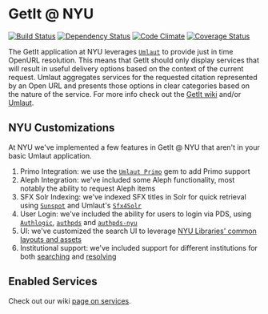 # GetIt @ NYU

[![Build Status](https://travis-ci.org/NYULibraries/getit.png?branch=master)](https://travis-ci.org/NYULibraries/getit)
[![Dependency Status](https://gemnasium.com/NYULibraries/getit.png)](https://gemnasium.com/NYULibraries/getit)
[![Code Climate](https://codeclimate.com/github/NYULibraries/getit.png)](https://codeclimate.com/github/NYULibraries/getit)
[![Coverage Status](https://coveralls.io/repos/NYULibraries/getit/badge.png?branch=master)](https://coveralls.io/r/NYULibraries/getit)

The GetIt application at NYU leverages [`Umlaut`](http://github.com/team-umlaut/umlaut) to provide just in time OpenURL resolution. 
This means that GetIt should only display services that will result in useful delivery options based on the context of the current request.
Umlaut aggregates services for the requested citation represented by an Open URL and presents those options in clear categories based on 
the nature of the service.
For more info check out the [GetIt wiki](http://github.com/NYULibraries/getit/wiki/Home) and/or 
[Umlaut](http://github.com/team-umlaut/umlaut#umlaut).

## NYU Customizations
At NYU we've implemented a few features in GetIt @ NYU that aren't in your basic Umlaut application.

1.  Primo Integration: we use the [`Umlaut Primo`](https://github.com/team-umlaut/umlaut-primo) gem to add Primo support
2.  Aleph Integration: we've included some Aleph functionality, most notably the ability to request Aleph items
3.  SFX Solr Indexing: we've indexed SFX titles in Solr for quick retrieval using [`Sunspot`](http://sunspot.github.com/) and Umlaut's
    [`Sfx4Solr`](https://github.com/team-umlaut/umlaut/tree/master/app/controllers/search_methods/sfx4_solr)
4.  User Login: we've included the ability for users to login via PDS, using [`Authlogic`](http://github.com/binarylogic/authlogic), 
    [`authpds`](http://github.com/scotdalton/authpds) and [`authpds-nyu`](http://github.com/scotdalton/authpds)
5.  UI: we've customized the search UI to leverage 
    [NYU Libraries' common layouts and assets](https://github.com/NYULibraries/nyulibraries_assets)
6.  Institutional support: we've included support for different institutions for both [searching](config/initializers/search_controller.rb)
    and [resolving](app/controllers/umlaut_controller.rb#L157)

## Enabled Services
Check out our wiki [page on services](http://github.com/NYULibraries/getit/wiki/Services).

